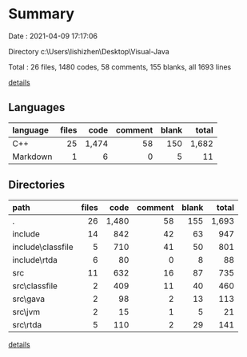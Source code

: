 # Summary

Date : 2021-04-09 17:17:06

Directory c:\Users\lishizhen\Desktop\Visual-Java

Total : 26 files,  1480 codes, 58 comments, 155 blanks, all 1693 lines

[details](details.md)

## Languages
| language | files | code | comment | blank | total |
| :--- | ---: | ---: | ---: | ---: | ---: |
| C++ | 25 | 1,474 | 58 | 150 | 1,682 |
| Markdown | 1 | 6 | 0 | 5 | 11 |

## Directories
| path | files | code | comment | blank | total |
| :--- | ---: | ---: | ---: | ---: | ---: |
| . | 26 | 1,480 | 58 | 155 | 1,693 |
| include | 14 | 842 | 42 | 63 | 947 |
| include\classfile | 5 | 710 | 41 | 50 | 801 |
| include\rtda | 6 | 80 | 0 | 8 | 88 |
| src | 11 | 632 | 16 | 87 | 735 |
| src\classfile | 2 | 409 | 11 | 40 | 460 |
| src\gava | 2 | 98 | 2 | 13 | 113 |
| src\jvm | 2 | 15 | 1 | 5 | 21 |
| src\rtda | 5 | 110 | 2 | 29 | 141 |

[details](details.md)